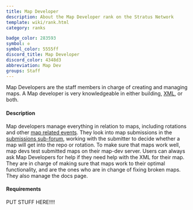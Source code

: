 ```yaml
---
title: Map Developer
description: About the Map Developer rank on the Stratus Network
template: wiki/rank.html
category: ranks

badge_color: 283593
symbol: ፠
symbol_color: 5555ff
discord_title: Map Developer
discord_color: 4348d3
abbreviation: Map Dev
groups: Staff
---
```


Map Developers are the staff members in charge of creating and managing maps. A Map developer is very knowledgeable in either building, [XML](xml), or both.

#### Description

Map developers manage everything in relation to maps, including rotations and other [map related events](https://mcresourcepile.github.io/addon-project/wiki/events). They look into map submissions in the [submissions sub-forum](https://stratus.network/forums/59ac44b7a2e3a9000100004b), working with the submitter to decide whether a map will get into the repo or rotation. To make sure that maps work well, map devs test submitted maps on their map-dev server. Users can always ask Map Developers for help if they need help with the XML for their map. They are in charge of making sure that maps work to their optimal functionality, and are the ones who are in change of fixing broken maps. They also manage the docs page.

#### Requirements

PUT STUFF HERE!!!!
